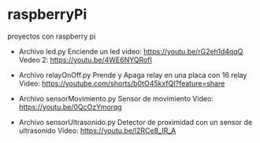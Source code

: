 # raspberryPi
proyectos con raspberry pi

- Archivo led.py
  Enciende un led
  video: https://youtu.be/rG2eh1d4qqQ
  Vedeo 2: https://youtu.be/4WE6NYQRofI
  
- Archivo relayOnOff.py
  Prende y Apaga relay en una placa con 16 relay
  Video: https://youtube.com/shorts/b0tO45kxfQI?feature=share
  
- Archivo sensorMovimiento.py
  Sensor de movimiento
  Video: https://youtu.be/0QcOzYmorqg

- Archivo sensorUltrasonido.py
  Detector de proximidad con un sensor de ultrasonido
  Video: https://youtu.be/l2RCe8_IR_A
